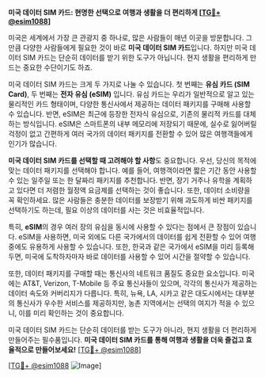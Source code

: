 **미국 데이터 SIM 카드: 현명한 선택으로 여행과 생활을 더 편리하게 [[TG💪+ @esim1088](https://t.me/s/esim1088)]**

미국은 세계에서 가장 큰 관광지 중 하나로, 많은 사람들이 매년 이곳을 방문합니다. 그만큼 다양한 사람들에게 필요한 것이 바로 **미국 데이터 SIM 카드**입니다. 하지만 미국 데이터 SIM 카드는 단순히 데이터를 받기 위한 도구가 아닙니다. 현지 생활을 편리하게 만드는 중요한 수단이기도 하죠.

미국 데이터 SIM 카드는 크게 두 가지로 나눌 수 있습니다. 첫 번째는 **유심 카드 (SIM Card)**, 두 번째는 **전자 유심 (eSIM)** 입니다. 유심 카드는 우리가 일반적으로 알고 있는 물리적인 카드 형태이며, 다양한 통신사에서 제공하는 데이터 패키지를 구매해 사용할 수 있습니다. 반면, eSIM은 최근에 등장한 전자식 유심으로, 기존의 물리적 카드를 대체하는 방식입니다. eSIM은 스마트폰의 내부 메모리에 저장되기 때문에, 실수로 잃어버릴 걱정이 없고 간편하게 여러 국가의 데이터 패키지를 전환할 수 있어 많은 여행객들에게 인기가 많습니다.

**미국 데이터 SIM 카드를 선택할 때 고려해야 할 사항**도 중요합니다. 우선, 당신의 목적에 맞는 데이터 패키지를 선택해야 합니다. 예를 들어, 여행객이라면 짧은 기간 동안 사용할 수 있는 일주일 또는 한 달짜리 패키지를 추천합니다. 반면, 장기 거주나 유학을 계획하고 있다면 더 저렴한 월정액 요금제를 선택하는 것이 좋습니다. 또한, 데이터 소비량을 꼭 확인하세요. 많은 사람들은 충분한 데이터를 보장받기 위해 과도하게 비싼 패키지를 선택하기도 하는데, 필요 이상의 데이터를 사는 것은 비효율적입니다.

특히, **eSIM**의 경우 여러 장의 유심을 동시에 사용할 수 있다는 점에서 큰 장점이 있습니다. eSIM을 사용하면, 미국 외에도 다른 국가에서의 데이터를 쉽게 전환할 수 있어 여행 중에도 유용하게 사용할 수 있습니다. 또한, 한국과 같은 국가에서 eSIM을 미리 등록해두면, 미국에 도착하자마자 바로 데이터를 사용할 수 있어 시간을 절약할 수 있습니다.

또한, 데이터 패키지를 구매할 때는 통신사의 네트워크 품질도 중요한 요소입니다. 미국에는 AT&T, Verizon, T-Mobile 등 주요 통신사들이 있으며, 각각의 통신사가 제공하는 데이터 속도와 커버리지가 다릅니다. 특히, 뉴욕, LA, 시카고 같은 대도시에서는 대부분의 통신사가 우수한 서비스를 제공하지만, 농촌 지역에서는 선택의 여지가 적을 수 있으니, 이를 미리 확인하는 것이 중요합니다.

미국 데이터 SIM 카드는 단순히 데이터를 받는 도구가 아니라, 현지 생활을 더 편리하게 만들어주는 필수품입니다. **미국 데이터 SIM 카드를 통해 여행과 생활을 더욱 즐겁고 효율적으로 만들어보세요!** [[TG💪+ @esim1088](https://t.me/s/esim1088)]

[[TG💪+ @esim1088](https://t.me/s/esim1088) ![Image](https://i.postimg.cc/Y0z9fWf4/image.png)]